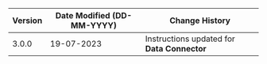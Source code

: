 | **Version** | **Date Modified (DD-MM-YYYY)** | **Change History**                                                 |
|-------------|--------------------------------|--------------------------------------------------------------------|
| 3.0.0       | 19-07-2023                     | Instructions updated for **Data Connector**				 		|  
                                                                                                                 
